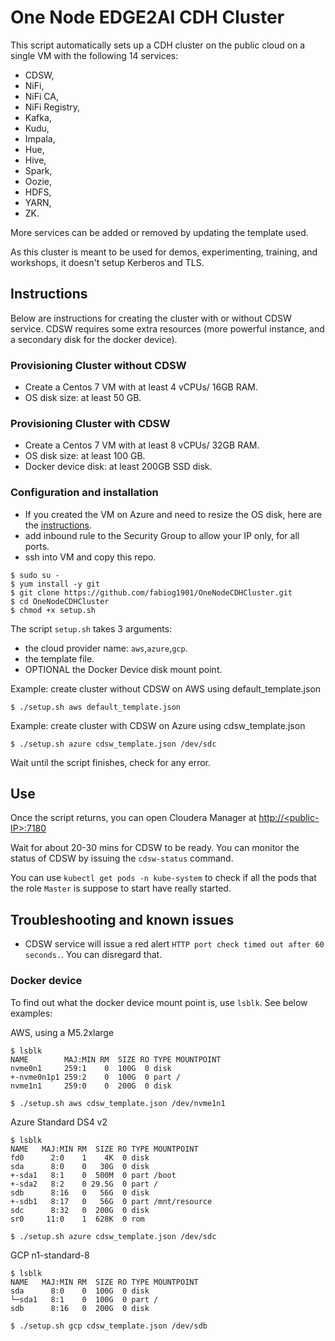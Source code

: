 # One Node EDGE2AI CDH Cluster

This script automatically sets up a CDH cluster on the public cloud on a single VM with the following 14 services: 

- CDSW,
- NiFi, 
- NiFi CA, 
- NiFi Registry, 
- Kafka, 
- Kudu, 
- Impala, 
- Hue, 
- Hive, 
- Spark, 
- Oozie,
- HDFS, 
- YARN,
- ZK. 

More services can be added or removed by updating the template used.

As this cluster is meant to be used for demos, experimenting, training, and workshops, it doesn't setup Kerberos and TLS.

## Instructions

Below are instructions for creating the cluster with or without CDSW service. CDSW requires some extra resources (more powerful instance, and a secondary disk for the docker device). 

### Provisioning Cluster without CDSW
- Create a Centos 7 VM with at least 4 vCPUs/ 16GB RAM.
- OS disk size: at least 50 GB.

### Provisioning Cluster with CDSW
- Create a Centos 7 VM with at least 8 vCPUs/ 32GB RAM.
- OS disk size: at least 100 GB.
- Docker device disk: at least 200GB SSD disk.

### Configuration and installation
- If you created the VM on Azure and need to resize the OS disk, here are the [instructions](how-to-resize-os-disk.md).
- add inbound rule to the Security Group to allow your IP only, for all ports.
- ssh into VM and copy this repo.

```
$ sudo su -
$ yum install -y git
$ git clone https://github.com/fabiog1901/OneNodeCDHCluster.git
$ cd OneNodeCDHCluster
$ chmod +x setup.sh
```

The script `setup.sh` takes 3 arguments:
- the cloud provider name: `aws`,`azure`,`gcp`.
- the template file.
- OPTIONAL the Docker Device disk mount point.

Example: create cluster without CDSW on AWS using default_template.json
```
$ ./setup.sh aws default_template.json
```

Example: create cluster with CDSW on Azure using cdsw_template.json
```
$ ./setup.sh azure cdsw_template.json /dev/sdc
```

Wait until the script finishes, check for any error.

## Use

Once the script returns, you can open Cloudera Manager at [http://\<public-IP\>:7180](http://<public-IP>:7180)

Wait for about 20-30 mins for CDSW to be ready. You can monitor the status of CDSW by issuing the `cdsw-status` command.

You can use `kubectl get pods -n kube-system` to check if all the pods that the role `Master` is suppose to start have really started.

## Troubleshooting and known issues

- CDSW service will issue a red alert `HTTP port check timed out after 60 seconds.`. You can disregard that.

### Docker device

To find out what the docker device mount point is, use `lsblk`. See below examples:


AWS, using a M5.2xlarge
```
$ lsblk
NAME        MAJ:MIN RM  SIZE RO TYPE MOUNTPOINT
nvme0n1     259:1    0  100G  0 disk
+-nvme0n1p1 259:2    0  100G  0 part /
nvme1n1     259:0    0  200G  0 disk

$ ./setup.sh aws cdsw_template.json /dev/nvme1n1
```

Azure Standard DS4 v2
```
$ lsblk
NAME   MAJ:MIN RM  SIZE RO TYPE MOUNTPOINT
fd0      2:0    1    4K  0 disk
sda      8:0    0   30G  0 disk
+-sda1   8:1    0  500M  0 part /boot
+-sda2   8:2    0 29.5G  0 part /
sdb      8:16   0   56G  0 disk
+-sdb1   8:17   0   56G  0 part /mnt/resource
sdc      8:32   0  200G  0 disk
sr0     11:0    1  628K  0 rom

$ ./setup.sh azure cdsw_template.json /dev/sdc
```

GCP n1-standard-8
```
$ lsblk
NAME   MAJ:MIN RM  SIZE RO TYPE MOUNTPOINT
sda      8:0    0  100G  0 disk 
└─sda1   8:1    0  100G  0 part /
sdb      8:16   0  200G  0 disk 

$ ./setup.sh gcp cdsw_template.json /dev/sdb
```


